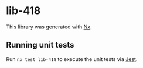 # lib-418

This library was generated with [Nx](https://nx.dev).

## Running unit tests

Run `nx test lib-418` to execute the unit tests via [Jest](https://jestjs.io).
